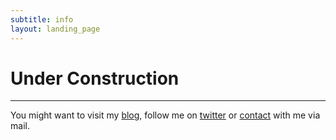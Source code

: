 ```yaml
---
subtitle: info
layout: landing_page
---
```


# Under Construction

***

You might want to visit my [blog](/blog), follow me on [twitter](http://twitter.com/georgebellos)
or [contact](/contact) with me via mail.
